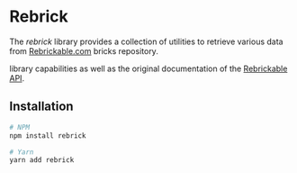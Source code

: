 # Rebrick

The *rebrick* library provides a collection of utilities to retrieve various data from
[Rebrickable.com](https://rebrickable.com/) bricks repository.

library capabilities as well as the original documentation of the
[Rebrickable API](https://rebrickable.com/api/v3/docs/).


## Installation

```bash
# NPM
npm install rebrick

# Yarn
yarn add rebrick
```